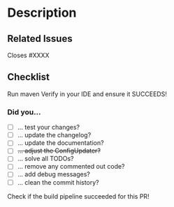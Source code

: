 # Description
<!-- Your description here. -->

## Related Issues
<!-- Issue number if existing. -->
Closes #XXXX

## Checklist
Run maven Verify in your IDE and ensure it SUCCEEDS!

### Did you...
<!-- Before we start a review of your PR, check the following things -->
<!-- You can confirm it by inserting `[X]` or by clicking on it after you created the PR --> 
<!-- Only check it if you did something there, otherwise leave it empty: -->
- [ ]  ... test your changes?
- [ ]  ... update the changelog?
- [ ]  ... update the documentation?
- [ ]  ~~... adjust the ConfigUpdater?~~
- [ ]  ... solve all TODOs?
- [ ]  ... remove any commented out code?
- [ ]  ... add debug messages?
- [ ]  ... clean the commit history?

Check if the build pipeline succeeded for this PR!
